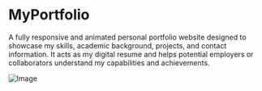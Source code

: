 # MyPortfolio
A fully responsive and animated personal portfolio website designed to showcase my skills, academic background, projects, and contact information. It acts as my digital resume and helps potential employers or collaborators understand my capabilities and achievements.

![Image](https://github.com/user-attachments/assets/d405c1e3-42c0-4c70-a597-d17b4426150f)
